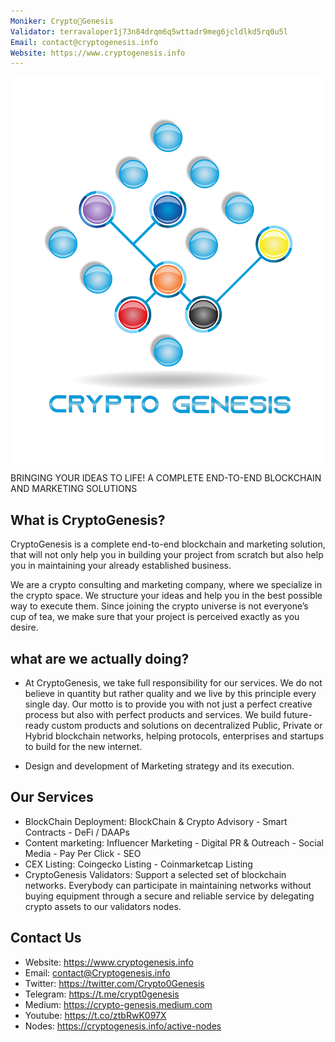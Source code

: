 ```yaml
---
Moniker: Crypto🔗Genesis
Validator: terravaloper1j73n84drqm6q5wttadr9meg6jcldlkd5rq0u5l
Email: contact@cryptogenesis.info
Website: https://www.cryptogenesis.info
---
```


![Crypto🔗Genesis](CryptoGenesis.png) 
BRINGING YOUR IDEAS TO LIFE! A COMPLETE END-TO-END BLOCKCHAIN AND MARKETING SOLUTIONS


## What is CryptoGenesis?

CryptoGenesis is a complete end-to-end blockchain and marketing solution, that will not only help you in building your project from scratch but also help you in maintaining your already established business.

We are a crypto consulting and marketing company, where we specialize in the crypto space. We structure your ideas and help you in the best possible way to execute them. Since joining the crypto universe is not everyone’s cup of tea, we make sure that your project is perceived exactly as you desire.


## what are we actually doing?

- At CryptoGenesis, we take full responsibility for our services. We do not believe in quantity but rather quality and we live by this principle every single day. Our motto is to provide you with not just a perfect creative process but also with perfect products and services.
We build future-ready custom products and solutions on decentralized Public, Private or Hybrid blockchain networks, helping protocols, enterprises and startups to build for the new internet.

- Design and development of Marketing strategy and its execution.


## Our Services

- BlockChain Deployment: BlockChain & Crypto Advisory - Smart Contracts - DeFi / DAAPs
- Content marketing: Influencer Marketing - Digital PR & Outreach - Social Media - Pay Per Click - SEO 
- CEX Listing: Coingecko Listing - Coinmarketcap Listing
- CryptoGenesis Validators: Support a selected set of blockchain networks. Everybody can participate in maintaining networks without buying equipment through a secure and reliable service by delegating crypto assets to our validators nodes.


## Contact Us

- Website:  https://www.cryptogenesis.info
- Email:    contact@Cryptogenesis.info
- Twitter:  https://twitter.com/Crypto0Genesis
- Telegram: https://t.me/crypt0genesis
- Medium:   https://crypto-genesis.medium.com
- Youtube:  https://t.co/ztbRwK097X
- Nodes:    https://cryptogenesis.info/active-nodes
